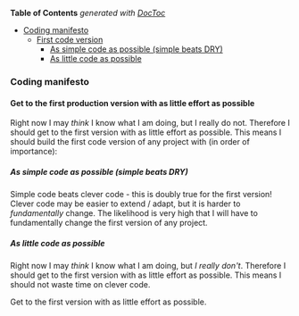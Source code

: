 <!-- START doctoc generated TOC please keep comment here to allow auto update -->
<!-- DON'T EDIT THIS SECTION, INSTEAD RE-RUN doctoc TO UPDATE -->
**Table of Contents**  *generated with [DocToc](https://github.com/thlorenz/doctoc)*

- [Coding manifesto](#coding-manifesto)
  - [First code version](#first-code-version)
    - [As simple code as possible (simple beats DRY)](#as-simple-code-as-possible-simple-beats-dry)
    - [As little code as possible](#as-little-code-as-possible)

<!-- END doctoc generated TOC please keep comment here to allow auto update -->

### Coding manifesto

#### Get to the first production version with as little effort as possible
Right now I may *think* I know what I am doing, but I really do not. Therefore I should get to the first version with as little effort as possible.
This means I should build the first code version of any project with (in order of importance):

##### As simple code as possible (simple beats DRY)
Simple code beats clever code - this is doubly true for the first version! Clever code may be easier to extend / adapt, but it is harder to *fundamentally* change. The likelihood is very high that I will have to fundamentally change the first version of any project.

##### As little code as possible
Right now I may *think* I know what I am doing, but *I really don't*. Therefore I should get to the first version with as little effort as possible. This means I should not waste time on clever code.

Get to the first version with as little effort as possible.